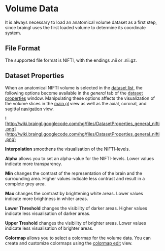 # Volume Data #

It is always necessary to load an anatomical volume dataset as a first step, since braingl uses the first loaded volume to determine its coordinate system.

## File Format ##

The supported file format is NIFTI, with the endings .nii or .nii.gz.

## Dataset Properties ##

When an anatomical NIFTI volume is selected in the [dataset list](Views.md), the following options become available in the _general_ tab of the [dataset properties](Views.md) window. Manipulating these options affects the visualization of the volume slices in the [main gl](Views.md) view as well as the axial, coronal, and sagittal [navigation](Views.md) view.

![http://wiki.braingl.googlecode.com/hg/files/DatasetProperties_general_nifti.png](http://wiki.braingl.googlecode.com/hg/files/DatasetProperties_general_nifti.png)

**Interpolation** smoothens the visualisation of the NIFTI-levels.

**Alpha** allows you to set an alpha-value for the NIFTI-levels. Lower values indicate more transparency.

**Min** changes the contrast of the representation of the brain and the surrounding area. Higher values indicate less contrast and result in a complete grey area.

**Max** changes the contrast by  brightening white areas. Lower values indicate more brightness in whiter areas.

**Lower Threshold** changes the visibility of darker areas. Higher values indicate less visualisation of darker areas.

**Upper Treshold** changes the visibility of brighter areas. Lower values indicate less visualisation of brighter areas.

**Colormap** allows you to select a colormap for the volume data. You can create and customize colormaps using the [colormap edit](Views.md) view.